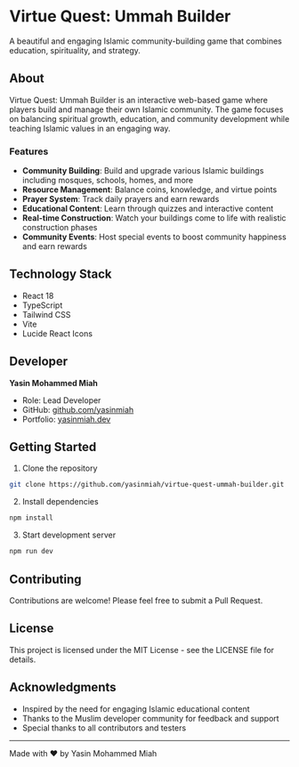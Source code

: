 # Virtue Quest: Ummah Builder

A beautiful and engaging Islamic community-building game that combines education, spirituality, and strategy.

## About

Virtue Quest: Ummah Builder is an interactive web-based game where players build and manage their own Islamic community. The game focuses on balancing spiritual growth, education, and community development while teaching Islamic values in an engaging way.

### Features

- **Community Building**: Build and upgrade various Islamic buildings including mosques, schools, homes, and more
- **Resource Management**: Balance coins, knowledge, and virtue points
- **Prayer System**: Track daily prayers and earn rewards
- **Educational Content**: Learn through quizzes and interactive content
- **Real-time Construction**: Watch your buildings come to life with realistic construction phases
- **Community Events**: Host special events to boost community happiness and earn rewards

## Technology Stack

- React 18
- TypeScript
- Tailwind CSS
- Vite
- Lucide React Icons

## Developer

**Yasin Mohammed Miah**
- Role: Lead Developer
- GitHub: [github.com/yasinmiah](https://github.com/yasinmiah)
- Portfolio: [yasinmiah.dev](https://yasinmiah.dev)

## Getting Started

1. Clone the repository
```bash
git clone https://github.com/yasinmiah/virtue-quest-ummah-builder.git
```

2. Install dependencies
```bash
npm install
```

3. Start development server
```bash
npm run dev
```

## Contributing

Contributions are welcome! Please feel free to submit a Pull Request.

## License

This project is licensed under the MIT License - see the LICENSE file for details.

## Acknowledgments

- Inspired by the need for engaging Islamic educational content
- Thanks to the Muslim developer community for feedback and support
- Special thanks to all contributors and testers

---

Made with ❤️ by Yasin Mohammed Miah